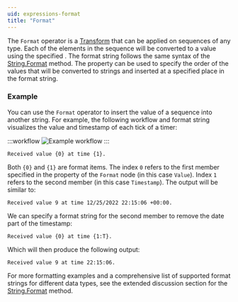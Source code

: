 ```yaml
---
uid: expressions-format
title: "Format"
---
```


The `Format` operator is a [Transform](xref:operators#transform) that can be applied on sequences of any type. Each of the elements in the sequence will be converted to a <xref href="System.String"/> value using the specified <xref href="Bonsai.Expressions.FormatBuilder.Format"/>. The format string follows the same syntax of the [String.Format](xref:System.String.Format*) method. The <xref href="Bonsai.Expressions.FormatBuilder.Selector"/> property can be used to specify the order of the values that will be converted to strings and inserted at a specified place in the format string.

### Example

You can use the `Format` operator to insert the value of a sequence into another string. For example, the following workflow and format string visualizes the value and timestamp of each tick of a timer: 

:::workflow
![Example workflow](~/workflows/expressions-format-example.bonsai)
:::

```
Received value {0} at time {1}.
```

Both `{0}` and `{1}` are format items. The index `0` refers to the first member specified in the <xref href="Bonsai.Expressions.FormatBuilder.Selector"/> property of the `Format` node (in this case `Value`). Index `1` refers to the second member (in this case `Timestamp`). The output will be similar to:

```
Received value 9 at time 12/25/2022 22:15:06 +00:00.
```

We can specify a format string for the second member to remove the date part of the timestamp:

```
Received value {0} at time {1:T}.
```

Which will then produce the following output:

```
Received value 9 at time 22:15:06.
```

For more formatting examples and a comprehensive list of supported format strings for different data types, see the extended discussion section for the [String.Format](xref:System.String.Format*) method.
